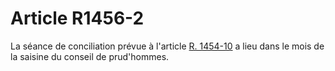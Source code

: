 # Article R1456-2

  
La séance de conciliation prévue à l'article [R. 1454-10][1] a lieu dans le mois de la saisine du conseil de prud'hommes.

 [1]: /affichCodeArticle.do?cidTexte=LEGITEXT000006072050&idArticle=LEGIARTI000018484899&dateTexte=&categorieLien=cid